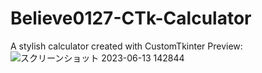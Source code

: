 # Believe0127-CTk-Calculator
A stylish calculator created with CustomTkinter
Preview:
![スクリーンショット 2023-06-13 142844](https://github.com/Believe0127/Believe0127-CTk-Calculator/assets/101379299/4e85403a-1dad-44b7-b502-53c0ff4913bd)
